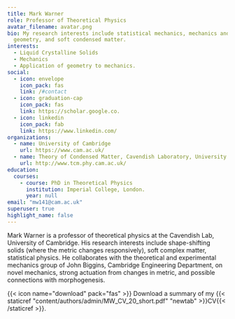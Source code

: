 ```yaml
---
title: Mark Warner
role: Professor of Theoretical Physics
avatar_filename: avatar.png
bio: My research interests include statistical mechanics, mechanics and
  geometry, and soft condensed matter.
interests:
  - Liquid Crystalline Solids
  - Mechanics
  - Application of geometry to mechanics.
social:
  - icon: envelope
    icon_pack: fas
    link: /#contact
  - icon: graduation-cap
    icon_pack: fas
    link: https://scholar.google.co.
  - icon: linkedin
    icon_pack: fab
    link: https://www.linkedin.com/
organizations:
  - name: University of Cambridge
    url: https://www.cam.ac.uk/
  - name: Theory of Condensed Matter, Cavendish Laboratory, University of Cambridge.
    url: http://www.tcm.phy.cam.ac.uk/
education:
  courses:
    - course: PhD in Theoretical Physics
      institution: Imperial College, London.
      year: null
email: "mw141@cam.ac.uk"
superuser: true
highlight_name: false
---
```


Mark Warner is a professor of theoretical physics at the Cavendish Lab, University of Cambridge. His research interests include shape-shifting solids (where the metric changes responsively), soft complex matter, statistical physics. He collaborates with the theoretical and experimental mechanics group of John Biggins, Cambridge Engineering Department, on novel mechanics, strong actuation from changes in metric, and possible connections with morphogenesis.


{{< icon name="download" pack="fas" >}} Download a summary of my {{< staticref "content/authors/admin/MW_CV_20_short.pdf" "newtab" >}}CV{{< /staticref >}}.
